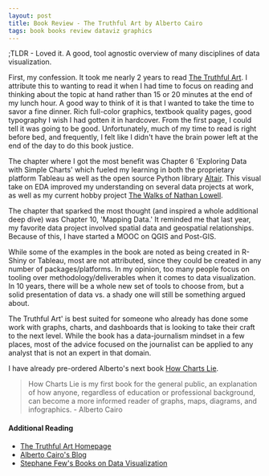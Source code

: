 ```yaml
---
layout: post
title: Book Review - The Truthful Art by Alberto Cairo
tags: book books review dataviz graphics
---
```


;TLDR - Loved it. A good, tool agnostic overview of many disciplines of data visualization.

First, my confession. It took me nearly 2 years to read [The Truthful Art](http://www.thefunctionalart.com/p/the-truthful-art-book.html). I attribute this to wanting to read it when I had time to focus on reading and thinking about the topic at hand rather than 15 or 20 minutes at the end of my lunch hour. A good way to think of it is that I wanted to take the time to savor a fine dinner. Rich full-color graphics, textbook quality pages, good typography I wish I had gotten it in hardcover. From the first page, I could tell it was going to be good. Unfortunately, much of my time to read is right before bed, and frequently, I felt like I didn't have the brain power left at the end of the day to do this book justice.

The chapter where I got the most benefit was Chapter 6 'Exploring Data with Simple Charts' which fueled my learning in both the proprietary platform Tableau as well as the open source Python library [Altair](https://altair-viz.github.io/index.html). This visual take on EDA improved my understanding on several data projects at work, as well as my current hobby project [The Walks of Nathan Lowell](https://github.com/gnfrazier/twonl).

The chapter that sparked the most thought (and inspired a whole additional deep dive) was Chapter 10, 'Mapping Data.' It reminded me that last year, my favorite data project involved spatial data and geospatial relationships. Because of this, I have started a MOOC on QGIS and Post-GIS.

While some of the examples in the book are noted as being created in R-Shiny or Tableau, most are not attributed, since they could be created in any number of packages/platforms. In my opinion, too many people focus on tooling over methodology/deliverables when it comes to data visualization. In 10 years, there will be a whole new set of tools to choose from, but a solid presentation of data vs. a shady one will still be something argued about.

The Truthful Art' is best suited for someone who already has done some work with graphs, charts, and dashboards that is looking to take their craft to the next level. While the book has a data-journalism mindset in a few places, most of the advice focused on the journalist can be applied to any analyst that is not an expert in that domain.

I have already pre-ordered Alberto's next book [How Charts Lie](https://books.wwnorton.com/books/detail.aspx?id=4294998829&LangType=1033).

> How Charts Lie is my first book for the general public, an explanation of how anyone, regardless of education or professional background, can become a more informed reader of graphs, maps, diagrams, and infographics. - Alberto Cairo

#### Additional Reading

-   [The Truthful Art Homepage](http://www.thefunctionalart.com/p/the-truthful-art-book.html)
-   [Alberto Cairo's Blog](http://www.thefunctionalart.com/)
-   [Stephane Few's Books on Data Visualization](http://www.stephen-few.com/books.php)
